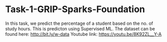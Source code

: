 # Task-1-GRIP-Sparks-Foundation
In this task, we predict the percentage of a student based on the no. of study hours. This is predicton using Supervised ML.
The dataset can be found here: http://bit.ly/w-data
Youtube link: https://youtu.be/8K92ZL__Y-A
